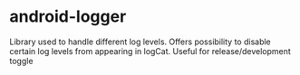 android-logger
==============

Library used to handle different log levels. Offers possibility to disable certain log levels from appearing in logCat. Useful for release/development toggle
